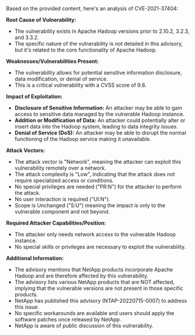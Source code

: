 Based on the provided content, here's an analysis of CVE-2021-37404:

**Root Cause of Vulnerability:**

- The vulnerability exists in Apache Hadoop versions prior to 2.10.2, 3.2.3, and 3.3.2.
- The specific nature of the vulnerability is not detailed in this advisory, but it's related to the core functionality of Apache Hadoop.

**Weaknesses/Vulnerabilities Present:**
- The vulnerability allows for potential sensitive information disclosure, data modification, or denial of service.
- This is a critical vulnerability with a CVSS score of 9.8.

**Impact of Exploitation:**
- **Disclosure of Sensitive Information:** An attacker may be able to gain access to sensitive data managed by the vulnerable Hadoop instance.
- **Addition or Modification of Data:** An attacker could potentially alter or insert data into the Hadoop system, leading to data integrity issues.
- **Denial of Service (DoS):** An attacker may be able to disrupt the normal functioning of the Hadoop service making it unavailable.

**Attack Vectors:**
- The attack vector is "Network", meaning the attacker can exploit this vulnerability remotely over a network.
- The attack complexity is "Low", indicating that the attack does not require specialized access or conditions.
- No special privileges are needed ("PR:N") for the attacker to perform the attack.
- No user interaction is required ("UI:N").
- Scope is Unchanged ("S:U") meaning the impact is only to the vulnerable component and not beyond.

**Required Attacker Capabilities/Position:**
- The attacker only needs network access to the vulnerable Hadoop instance.
- No special skills or privileges are necessary to exploit the vulnerability.

**Additional Information:**

- The advisory mentions that NetApp products incorporate Apache Hadoop and are therefore affected by this vulnerability.
- The advisory lists various NetApp products that are NOT affected, implying that the vulnerable versions are not present in those specific products.
- NetApp has published this advisory (NTAP-20220715-0007) to address this issue.
- No specific workarounds are available and users should apply the software patches once released by NetApp.
- NetApp is aware of public discussion of this vulnerability.